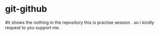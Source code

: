 # git-github
#it shows the nothing in the repository
this is practise session . so i kindly request to you support me.
